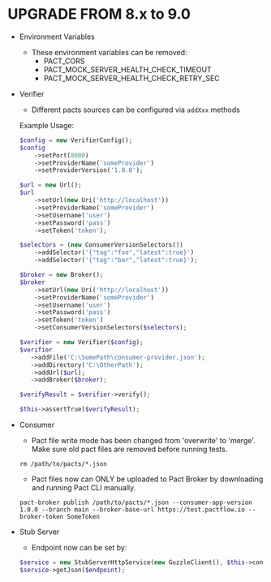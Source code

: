 UPGRADE FROM 8.x to 9.0
=======================

* Environment Variables
  * These environment variables can be removed:
    * PACT_CORS
    * PACT_MOCK_SERVER_HEALTH_CHECK_TIMEOUT
    * PACT_MOCK_SERVER_HEALTH_CHECK_RETRY_SEC

* Verifier
  * Different pacts sources can be configured via `addXxx` methods

   Example Usage:
   ```php
   $config = new VerifierConfig();
   $config
       ->setPort(8000)
       ->setProviderName('someProvider')
       ->setProviderVersion('1.0.0');

   $url = new Url();
   $url
       ->setUrl(new Uri('http://localhost'))
       ->setProviderName('someProvider')
       ->setUsername('user')
       ->setPassword('pass')
       ->setToken('token');

   $selectors = (new ConsumerVersionSelectors())
       ->addSelector('{"tag":"foo","latest":true}')
       ->addSelector('{"tag":"bar","latest":true}');

   $broker = new Broker();
   $broker
       ->setUrl(new Uri('http://localhost'))
       ->setProviderName('someProvider')
       ->setUsername('user')
       ->setPassword('pass')
       ->setToken('token')
       ->setConsumerVersionSelectors($selectors);

   $verifier = new Verifier($config);
   $verifier
      ->addFile('C:\SomePath\consumer-provider.json');
      ->addDirectory('C:\OtherPath');
      ->addUrl($url);
      ->addBroker($broker);

   $verifyResult = $verifier->verify();

   $this->assertTrue($verifyResult);
   ```

* Consumer
  * Pact file write mode has been changed from 'overwrite' to 'merge'. Make sure old pact files are removed before running tests.

   ```shell
   rm /path/to/pacts/*.json
   ```

  * Pact files now can ONLY be uploaded to Pact Broker by downloading and running Pact CLI manually.

   ```shell
   pact-broker publish /path/to/pacts/*.json --consumer-app-version 1.0.0 --branch main --broker-base-url https://test.pactflow.io --broker-token SomeToken
   ```

* Stub Server
  * Endpoint now can be set by:
  ```php
  $service = new StubServerHttpService(new GuzzleClient(), $this->config);
  $service->getJson($endpoint);
  ```
